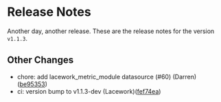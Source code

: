 # Release Notes
Another day, another release. These are the release notes for the version `v1.1.3`.

## Other Changes
* chore: add lacework_metric_module datasource (#60) (Darren)([be95353](https://github.com/lacework/terraform-aws-eks-audit-log/commit/be953536abcd624ab7ef6dd4717872a340199964))
* ci: version bump to v1.1.3-dev (Lacework)([fef74ea](https://github.com/lacework/terraform-aws-eks-audit-log/commit/fef74ead0250cafd9b0716a9303f9d03b49afff3))
